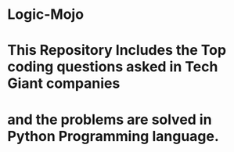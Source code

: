 # Logic-Mojo

# This Repository Includes the Top coding questions asked in Tech Giant companies
# and the problems are solved in Python Programming language.
